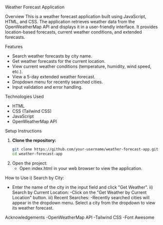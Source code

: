 Weather Forecast Application

Overview
This is a weather forecast application built using JavaScript, HTML, and CSS. The application retrieves weather data from the OpenWeatherMap API and displays it in a user-friendly interface. It provides location-based forecasts, current weather conditions, and extended forecasts.

Features
- Search weather forecasts by city name.
- Get weather forecasts for the current location.
- View current weather conditions (temperature, humidity, wind speed, etc.).
- View a 5-day extended weather forecast.
- Dropdown menu for recently searched cities.
- Input validation and error handling.

Technologies Used
- HTML
- CSS (Tailwind CSS)
- JavaScript
- OpenWeatherMap API

Setup Instructions
1. **Clone the repository:**
   ```bash
   git clone https://github.com/your-username/weather-forecast-app.git
   cd weather-forecast-app
2. Open the project:
    - Open index.html in your web browser to view the application.

  How to Use
i) Search by City:
   - Enter the name of the city in the input field and click "Get Weather".
ii) Search by Current Location:
    -Click on the "Get Weather by Current Location" button.
iii) Recent Searches:
     -Recently searched cities will appear in the dropdown menu. Select a city from the dropdown to view its weather forecast.

Acknowledgements
-OpenWeatherMap API
-Tailwind CSS
-Font Awesome
